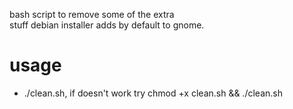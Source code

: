 bash script to remove some of the extra<br/>
stuff debian installer adds by default to gnome.
# usage
- ./clean.sh, if doesn't work try chmod +x clean.sh && ./clean.sh
